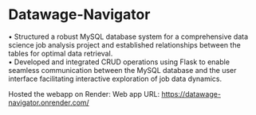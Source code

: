 # Datawage-Navigator

•	Structured a robust MySQL database system for a comprehensive data science job analysis project and established relationships between the tables for optimal data retrieval. <br>
•	Developed and integrated CRUD operations using Flask to enable seamless communication between the MySQL database and the user interface facilitating interactive exploration of job data dynamics.

Hosted the webapp on Render:
Web app URL:  https://datawage-navigator.onrender.com/
